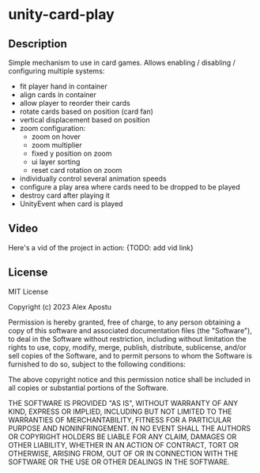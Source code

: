 # unity-card-play

## Description

Simple mechanism to use in card games. Allows enabling / disabling / configuring multiple systems:
- fit player hand in container
- align cards in container
- allow player to reorder their cards
- rotate cards based on position (card fan)
- vertical displacement based on position
- zoom configuration:
  - zoom on hover
  - zoom multiplier
  - fixed y position on zoom
  - ui layer sorting
  - reset card rotation on zoom
- individually control several animation speeds
- configure a play area where cards need to be dropped to be played
- destroy card after playing it
- UnityEvent when card is played

## Video
Here's a vid of the project in action: {TODO: add vid link}

## License
MIT License

Copyright (c) 2023 Alex Apostu

Permission is hereby granted, free of charge, to any person obtaining a copy
of this software and associated documentation files (the "Software"), to deal
in the Software without restriction, including without limitation the rights
to use, copy, modify, merge, publish, distribute, sublicense, and/or sell
copies of the Software, and to permit persons to whom the Software is
furnished to do so, subject to the following conditions:

The above copyright notice and this permission notice shall be included in all
copies or substantial portions of the Software.

THE SOFTWARE IS PROVIDED "AS IS", WITHOUT WARRANTY OF ANY KIND, EXPRESS OR
IMPLIED, INCLUDING BUT NOT LIMITED TO THE WARRANTIES OF MERCHANTABILITY,
FITNESS FOR A PARTICULAR PURPOSE AND NONINFRINGEMENT. IN NO EVENT SHALL THE
AUTHORS OR COPYRIGHT HOLDERS BE LIABLE FOR ANY CLAIM, DAMAGES OR OTHER
LIABILITY, WHETHER IN AN ACTION OF CONTRACT, TORT OR OTHERWISE, ARISING FROM,
OUT OF OR IN CONNECTION WITH THE SOFTWARE OR THE USE OR OTHER DEALINGS IN THE
SOFTWARE.
